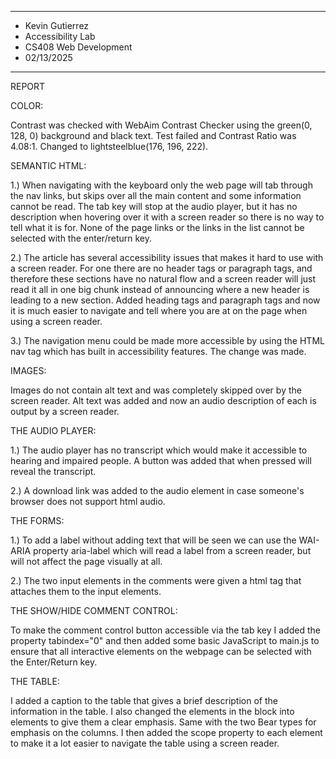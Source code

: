 *******************
* Kevin Gutierrez
* Accessibility Lab
* CS408 Web Development
* 02/13/2025
*******************

REPORT
 
 COLOR:

  Contrast was checked with WebAim Contrast Checker using the green(0, 128, 0) background and black text. Test failed and Contrast Ratio was 4.08:1. Changed to lightsteelblue(176, 196, 222).

 SEMANTIC HTML:

  1.) When navigating with the keyboard only the web page will tab through the nav links, but skips over all the main content and some information cannot be read. The tab key will stop at the audio player, but it has no description when hovering over it with a screen reader so there is no way to tell what it is for. None of the page links or the links in the list cannot be selected with the enter/return key.

  2.) The article has several accessibility issues that makes it hard to use with a screen reader. For one there are no header tags or paragraph tags, and therefore these sections have no natural flow and a screen reader will just read it all in one big chunk instead of announcing where a new header is leading to a new section. Added heading tags and paragraph tags and now it is much easier to navigate and tell where you are at on the page when using a screen reader.

  3.) The navigation menu could be made more accessible by using the HTML nav tag which has built in accessibility features. The change was made.

 IMAGES:

  Images do not contain alt text and was completely skipped over by the screen reader. Alt text was added and now an audio description of each is output by a screen reader.

 THE AUDIO PLAYER:

  1.) The audio player has no transcript which would make it accessible to hearing and impaired people. A button was added that when pressed will reveal the transcript.

  2.) A download link was added to the audio element in case someone's browser does not support html audio.

 THE FORMS:
  
  1.) To add a label without adding text that will be seen we can use the WAI-ARIA property aria-label which will read a label from a screen reader, but will not affect the page visually at all.

  2.) The two input elements in the comments were given a <label> html tag that attaches them to the input elements.

 THE SHOW/HIDE COMMENT CONTROL:

  To make the comment control button accessible via the tab key I added the property tabindex="0" and then added some basic JavaScript to main.js to ensure that all interactive elements on the webpage can be selected with the Enter/Return key.

 THE TABLE:

  I added a caption to the table that gives a brief description of the information in the table. I also changed the <td> elements in the <thead> block into <th> elements to give them a clear emphasis. Same with the two Bear types for emphasis on the columns. I then added the scope property to each <th> element to make it a lot easier to navigate the table using a screen reader.

